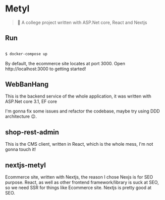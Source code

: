 # Metyl

> :rocket: A college project written with ASP.Net core, React and Nextjs

## Run

```bash

$ docker-compose up

```

By default, the ecommerce site locates at port 3000. Open http://localhost:3000 to getting started!

## WebBanHang

This is the backend service of the whole application, it was written with ASP.Net core 3.1, EF core

I'm gonna fix some issues and refactor the codebase, maybe try using DDD architecture :wink:.

## shop-rest-admin

This is the CMS client, written in React, which is the whole mess, I'm not gonna touch it!

## nextjs-metyl

Ecommerce site, written with Nextjs, the reason I chose Nexjs is for SEO purpose. React, as well as other frontend framework/library is suck at SEO, so we need SSR for things like Ecommerce site. Nextjs is pretty good at SEO.

